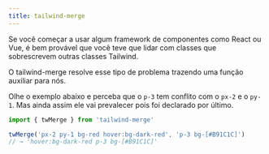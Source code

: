 ```yaml
---
title: tailwind-merge
---
```


Se você começar a usar algum framework de componentes como React ou Vue, é bem provável que você teve que lidar com classes que sobrescrevem outras classes Tailwind.

O tailwind-merge resolve esse tipo de problema trazendo uma função auxiliar para nós.

Olhe o exemplo abaixo e perceba que o `p-3` tem conflito com o `px-2` e o `py-1`. Mas ainda assim ele vai prevalecer pois foi declarado por último.

```javascript
import { twMerge } from 'tailwind-merge'

twMerge('px-2 py-1 bg-red hover:bg-dark-red', 'p-3 bg-[#B91C1C]')
// → 'hover:bg-dark-red p-3 bg-[#B91C1C]'
```
